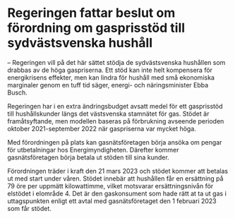 # Regeringen fattar beslut om förordning om gasprisstöd till sydvästsvenska hushåll

– Regeringen vill på det här sättet stödja de sydvästsvenska hushållen som drabbas av de höga gaspriserna. Ett stöd kan inte helt kompensera för energikrisens effekter, men kan lindra för hushåll med små ekonomiska marginaler genom en tuff tid säger, energi- och näringsminister Ebba Busch.

Regeringen har i en extra ändringsbudget avsatt medel för ett gasprisstöd till hushållskunder längs det västsvenska stamnätet för gas. Stödet är framåtsyftande, men modellen baseras på förbrukning avseende perioden oktober 2021-september 2022 när gaspriserna var mycket höga.

Med förordningen på plats kan gasnätsföretagen börja ansöka om pengar för utbetalningar hos Energimyndigheten. Därefter kommer gasnätsföretagen börja betala ut stöden till sina kunder.

Förordningen träder i kraft den 21 mars 2023 och stödet kommer att betalas ut med start under våren. Stödet innebär att hushållen får en ersättning på 79 öre per uppmätt kilowattimme, vilket motsvarar ersättningsnivån för elstödet i elområde 4. Det är den gaskonsument som hade rätt at ta ut gas i uttagspunkten enligt ett avtal med gasnätsföretaget den 1 februari 2023 som får stödet.
